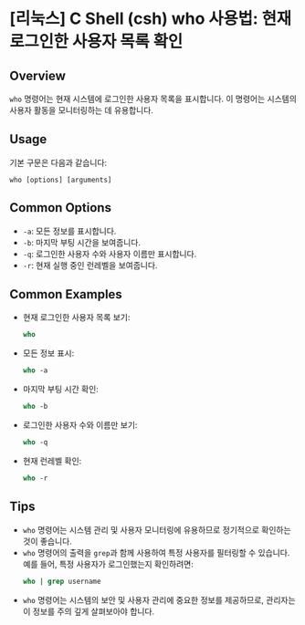 # [리눅스] C Shell (csh) who 사용법: 현재 로그인한 사용자 목록 확인

## Overview
`who` 명령어는 현재 시스템에 로그인한 사용자 목록을 표시합니다. 이 명령어는 시스템의 사용자 활동을 모니터링하는 데 유용합니다.

## Usage
기본 구문은 다음과 같습니다:
```
who [options] [arguments]
```

## Common Options
- `-a`: 모든 정보를 표시합니다.
- `-b`: 마지막 부팅 시간을 보여줍니다.
- `-q`: 로그인한 사용자 수와 사용자 이름만 표시합니다.
- `-r`: 현재 실행 중인 런레벨을 보여줍니다.

## Common Examples
- 현재 로그인한 사용자 목록 보기:
  ```csh
  who
  ```

- 모든 정보 표시:
  ```csh
  who -a
  ```

- 마지막 부팅 시간 확인:
  ```csh
  who -b
  ```

- 로그인한 사용자 수와 이름만 보기:
  ```csh
  who -q
  ```

- 현재 런레벨 확인:
  ```csh
  who -r
  ```

## Tips
- `who` 명령어는 시스템 관리 및 사용자 모니터링에 유용하므로 정기적으로 확인하는 것이 좋습니다.
- `who` 명령어의 출력을 `grep`과 함께 사용하여 특정 사용자를 필터링할 수 있습니다. 예를 들어, 특정 사용자가 로그인했는지 확인하려면:
  ```csh
  who | grep username
  ```
- `who` 명령어는 시스템의 보안 및 사용자 관리에 중요한 정보를 제공하므로, 관리자는 이 정보를 주의 깊게 살펴보아야 합니다.